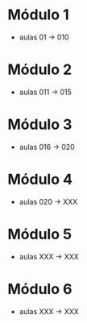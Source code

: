 # Módulo 1

- aulas 01 -> 010

# Módulo 2

- aulas 011 -> 015

# Módulo 3

- aulas 016 -> 020

# Módulo 4

- aulas 020 -> XXX

# Módulo 5

- aulas XXX -> XXX

# Módulo 6

- aulas XXX -> XXX
